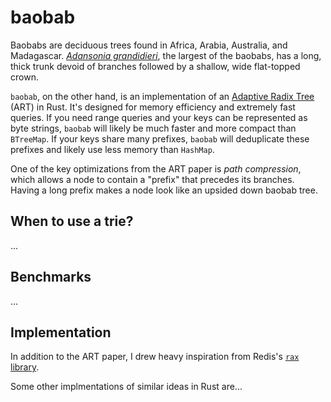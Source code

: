 # baobab

Baobabs are deciduous trees found in Africa, Arabia, Australia, and
Madagascar. [*Adansonia grandidieri*](https://en.wikipedia.org/wiki/Adansonia_grandidieri),
the largest of the baobabs, has a long, thick trunk devoid of branches
followed by a shallow, wide flat-topped crown.

`baobab`, on the other hand, is an implementation of an 
[Adaptive Radix Tree](https://db.in.tum.de/~leis/papers/ART.pdf) (ART) in
Rust.  It's designed for memory efficiency and extremely fast queries.  If
you need range queries and your keys can be represented as byte strings,
`baobab` will likely be much faster and more compact than `BTreeMap`.  If your
keys share many prefixes, `baobab` will deduplicate these prefixes and likely
use less memory than `HashMap`.

One of the key optimizations from the ART paper is *path compression*, which
allows a node to contain a "prefix" that precedes its branches.  Having a long
prefix makes a node look like an upsided down baobab tree.

## When to use a trie?
...


## Benchmarks
...


## Implementation
In addition to the ART paper, I drew heavy inspiration from Redis's [`rax`
library](https://github.com/antirez/rax).

Some other implmentations of similar ideas in Rust are...
